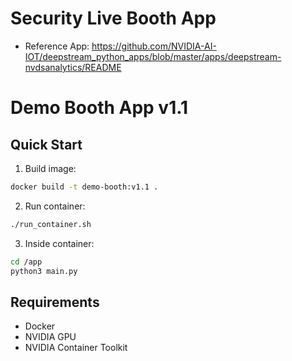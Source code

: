 # Security Live Booth App

- Reference App: https://github.com/NVIDIA-AI-IOT/deepstream_python_apps/blob/master/apps/deepstream-nvdsanalytics/README


# Demo Booth App v1.1

## Quick Start

1. Build image:
```bash
docker build -t demo-booth:v1.1 .
```

2. Run container:
```bash
./run_container.sh
```

3. Inside container:
```bash
cd /app
python3 main.py
```

## Requirements
- Docker
- NVIDIA GPU
- NVIDIA Container Toolkit

